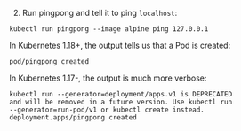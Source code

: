 

2. Run pingpong and tell it to ping `localhost`:

```execute
kubectl run pingpong --image alpine ping 127.0.0.1
```

In Kubernetes 1.18+, the output tells us that a Pod is created:

```console
pod/pingpong created
```

In Kubernetes 1.17-, the output is much more verbose:

```console
kubectl run --generator=deployment/apps.v1 is DEPRECATED 
and will be removed in a future version. Use kubectl run 
--generator=run-pod/v1 or kubectl create instead.
deployment.apps/pingpong created
```
